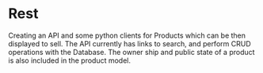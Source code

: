 # Rest
Creating an API and some python clients for Products which can be then displayed to sell.
The API currently has links to search, and perform CRUD operations with the Database.
The owner ship and public state of a product is also included in the product model.
